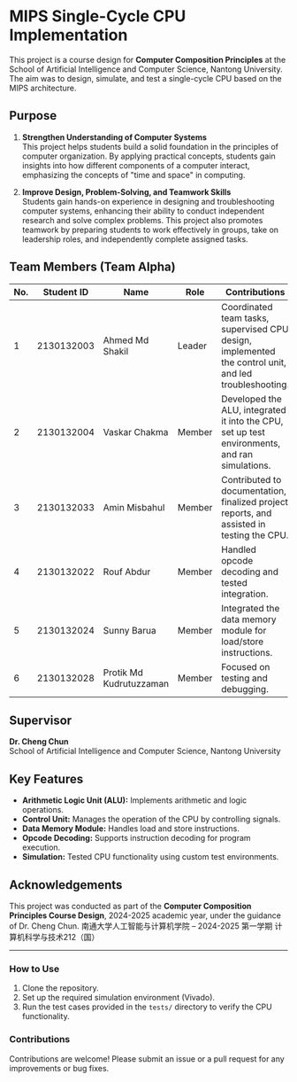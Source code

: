 # MIPS Single-Cycle CPU Implementation

This project is a course design for **Computer Composition Principles** at the School of Artificial Intelligence and Computer Science, Nantong University. The aim was to design, simulate, and test a single-cycle CPU based on the MIPS architecture.

## Purpose

1. **Strengthen Understanding of Computer Systems**  
   This project helps students build a solid foundation in the principles of computer organization. By applying practical concepts, students gain insights into how different components of a computer interact, emphasizing the concepts of "time and space" in computing.

2. **Improve Design, Problem-Solving, and Teamwork Skills**  
   Students gain hands-on experience in designing and troubleshooting computer systems, enhancing their ability to conduct independent research and solve complex problems. This project also promotes teamwork by preparing students to work effectively in groups, take on leadership roles, and independently complete assigned tasks.

## Team Members (Team Alpha)

| No. | Student ID   | Name                  | Role              | Contributions                                                                 |
| --- | ------------ | --------------------- | ----------------- | ----------------------------------------------------------------------------- |
| 1   | 2130132003   | Ahmed Md Shakil      | Leader            | Coordinated team tasks, supervised CPU design, implemented the control unit, and led troubleshooting. |
| 2   | 2130132004   | Vaskar Chakma        | Member            | Developed the ALU, integrated it into the CPU, set up test environments, and ran simulations.         |
| 3   | 2130132033   | Amin Misbahul        | Member            | Contributed to documentation, finalized project reports, and assisted in testing the CPU.            |
| 4   | 2130132022   | Rouf Abdur           | Member            | Handled opcode decoding and tested integration.                                                     |
| 5   | 2130132024   | Sunny Barua          | Member            | Integrated the data memory module for load/store instructions.                                      |
| 6   | 2130132028   | Protik Md Kudrutuzzaman | Member         | Focused on testing and debugging.                                                                  |

## Supervisor

**Dr. Cheng Chun**  
School of Artificial Intelligence and Computer Science, Nantong University

## Key Features

- **Arithmetic Logic Unit (ALU):** Implements arithmetic and logic operations.
- **Control Unit:** Manages the operation of the CPU by controlling signals.
- **Data Memory Module:** Handles load and store instructions.
- **Opcode Decoding:** Supports instruction decoding for program execution.
- **Simulation:** Tested CPU functionality using custom test environments.

## Acknowledgements

This project was conducted as part of the **Computer Composition Principles Course Design**, 2024-2025 academic year, under the guidance of Dr. Cheng Chun.
南通大学人工智能与计算机学院 – 2024-2025 第一学期 计算机科学与技术212（国）

---

### How to Use

1. Clone the repository.
2. Set up the required simulation environment (Vivado). 
3. Run the test cases provided in the `tests/` directory to verify the CPU functionality.

### Contributions

Contributions are welcome! Please submit an issue or a pull request for any improvements or bug fixes.
